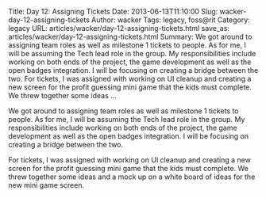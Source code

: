 Title: Day 12: Assigning Tickets
Date: 2013-06-13T11:10:00
Slug: wacker-day-12-assigning-tickets
Author: wacker
Tags: legacy, foss@rit
Category: legacy
URL: articles/wacker/day-12-assigning-tickets.html
save_as: articles/wacker/day-12-assigning-tickets.html
Summary: We got around to assigning team roles as well as milestone 1 tickets to people. As for me, I will be assuming the Tech lead role in the group. My responsibilities include working on both ends of the project, the game development as well as the open badges integration. I will be focusing on creating a bridge between the two.  For tickets, I was assigned with working on UI cleanup and creating a new screen for the profit guessing mini game that the kids must complete. We threw together some ideas  ... 

We got around to assigning team roles as well as milestone 1 tickets to
people. As for me, I will be assuming the Tech lead role in the group. My
responsibilities include working on both ends of the project, the game
development as well as the open badges integration. I will be focusing on
creating a bridge between the two.

For tickets, I was assigned with working on UI cleanup and creating a new
screen for the profit guessing mini game that the kids must complete. We threw
together some ideas and a mock up on a white board of ideas for the new mini
game screen.

